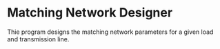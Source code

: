 # Matching Network Designer
 Thie program designs the matching network parameters for a given load and transmission line.
